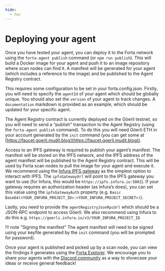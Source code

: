 ```yaml
---
hide:
  - toc
---
```


# Deploying your agent

Once you have tested your agent, you can deploy it to the Forta network using the `forta-agent publish` command (or `npm run publish`). This will build a Docker image for your agent and push it to an image repository where scan nodes can find it. A manifest will be generated for your agent (which includes a reference to the image) and be published to the Agent Registry contract.

This requires some configuration to be set in your forta.config.json. Firstly, you will need to specify the `agentId` of your agent which should be globally unique. You should also set the `version` of your agent to track changes. A `documentation` markdown is provided as an example, which should be updated for your specific agent.

The Agent Registry contract is currently deployed on the Göerli testnet, so you will need to send a “publish” transaction to the Agent Registry (using the `forta-agent publish` command). To do this you will need Göerli ETH in your account generated by the `init` command (you can get some at [https://faucet.goerli.mudit.blog](https://faucet.goerli.mudit.blog)).

Access to an IPFS gateway is required to publish your agent’s manifest. The manifest will be stored on the IPFS network, and the IPFS address of the agent manifest will be published to the Agent Registry contract. This will be used by Forta scan nodes to pull the image for your agent and execute it. We recommend using the [Infura IPFS gateway](https://infura.io/docs/ipfs) as the simplest option to interact with IPFS. The `ipfsGatewayUrl` will point to the IPFS gateway you want to use (for Infura, this would be `https://ipfs.infura.io:5001`). If your gateway requires an authorization header (as Infura’s does), you can set this value using the `ipfsGatewayAuth` property (e.g. `Basic Base64(<YOUR_INFURA_PROJECT_ID>:<YOUR_INFURA_PROJECT_SECRET>)`).

Lastly, you need to provide the `agentRegistryJsonRpcUrl` which should be a JSON-RPC endpoint to access Göerli. We also recommend using Infura to do this e.g. `https://goerli.infura.io/v3/YOUR_INFURA_PROJECT_ID`

!!! note "Signing the manifest"
    The agent manifest will need to be signed using your keyfile generated by the `init` command (you will be prompted for password).

Once your agent is published and picked up by a scan node, you can view the findings it generates using the [Forta Explorer](https://explorer.forta.network/). We encourage you to share your agents with the [Discord community](https://discord.gg/DUju5Dh4J9) as a way to showcase your ideas or receive general feedback!
